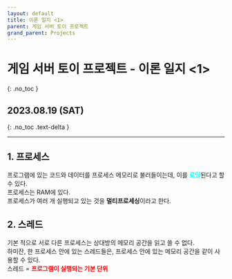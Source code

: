```yaml
---
layout: default
title: 이론 일지 <1>
parent: 게임 서버 토이 프로젝트
grand_parent: Projects
---
```


# 게임 서버 토이 프로젝트 - 이론 일지 <1>
{: .no_toc }

## 2023.08.19 (SAT)
{: .no_toc .text-delta }

---

## 1. 프로세스

프로그램에 있는 코드와 데이터를 프로세스 메모리로 불러들이는데, 이를 <span style="color:aqua">**로딩**</span>된다고 할 수 있다.  
프로세스는 RAM에 있다.  
프로세스가 여러 개 실행되고 있는 것을 **멀티프로세싱**이라고 한다.

## 2. 스레드

기본 적으로 서로 다른 프로세스는 상대방의 메모리 공간을 읽고 쓸 수 없다.  
하미잔, 한 프로세스 안에 있는 스레드들은, 프로세스 안에 있는 메모리 공간을 같이 사용할 수 있다.  
스레드 = <span style="color:red">**프로그램이 실행되는 기본 단위**</span>  

